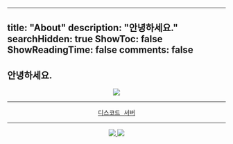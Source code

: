  ---
title: "About"
description: "안녕하세요."
searchHidden: true
ShowToc: false
ShowReadingTime: false
comments: false
---

## 안녕하세요.

<p align="center">

<a href="https://dsc.bio/osu">
  <img src="https://lanyard-profile-readme.vercel.app/api/548821619661864962" />
</a>

</p>

<hr />

<p align="center">

<kbd>
  <a href="https://discord.deta.dev">
    디스코드 서버
  </a>
</kbd>

</p>

<hr />

<p align="center">

<a href="https://github-profile-summary-cards.vercel.app">
  <img src="https://github-profile-summary-cards.vercel.app/api/cards/profile-details?username=KeepSOBP&theme=solarized_dark">
</a>

<a href="https://github.com/Platane/snk">
  <img src="https://cdn.statically.io/gh/KSPActions/README/main/snk.svg" />
</a>

</p>

<p align="right">

</p>
